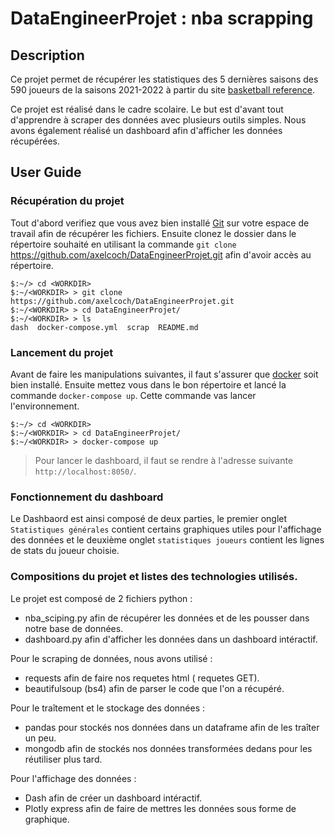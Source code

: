 # DataEngineerProjet : nba scrapping

## Description

Ce projet permet de récupérer les statistiques des 5 dernières saisons des 590 joueurs de la saisons 2021-2022 à partir du site [basketball reference](https://www.basketball-reference.com).

Ce projet est réalisé dans le cadre scolaire. Le but est d'avant tout d'apprendre à scraper des données avec plusieurs outils simples. Nous avons également réalisé un dashboard afin d'afficher les données récupérées.  

## User Guide

### Récupération du projet

Tout d'abord verifiez que vous avez bien installé [Git](https://git-scm.com/) sur votre espace de travail afin de récupérer les fichiers.
Ensuite clonez le dossier dans le répertoire souhaité en utilisant la commande `git clone` https://github.com/axelcoch/DataEngineerProjet.git afin d'avoir accès au répertoire.

```
$:~/> cd <WORKDIR>
$:~/<WORKDIR> > git clone https://github.com/axelcoch/DataEngineerProjet.git
$:~/<WORKDIR> > cd DataEngineerProjet/
$:~/<WORKDIR> > ls
dash  docker-compose.yml  scrap  README.md 
```

### Lancement du projet

Avant de faire les manipulations suivantes, il faut s'assurer que [docker](https://docs.docker.com/get-docker/) soit bien installé. 
Ensuite mettez vous dans le bon répertoire et lancé la commande `docker-compose up`. Cette commande vas lancer l'environnement.
```
$:~/> cd <WORKDIR>
$:~/<WORKDIR> > cd DataEngineerProjet/
$:~/<WORKDIR> > docker-compose up
```
> Pour lancer le dashboard, il faut se rendre à l'adresse suivante `http://localhost:8050/`. 

### Fonctionnement du dashboard

Le Dashbaord est ainsi composé de deux parties, le premier onglet `Statistiques générales` contient certains graphiques utiles pour l'affichage des données et le deuxième onglet `statistiques joueurs` contient les lignes de stats du joueur choisie.

### Compositions du projet et listes des technologies utilisés.

Le projet est composé de 2 fichiers python :
* nba_sciping.py afin de récupérer les données et de les pousser dans notre base de données.
* dashboard.py afin d'afficher les données dans un dashboard intéractif.

Pour le scraping de données, nous avons utilisé :
* requests afin de faire nos requetes html ( requetes GET).
* beautifulsoup (bs4) afin de parser le code que l'on a récupéré.

Pour le traîtement et le stockage des données :
* pandas pour stockés nos données dans un dataframe afin de les traîter un peu.
* mongodb afin de stockés nos données transformées dedans pour les réutiliser plus tard.
  
Pour l'affichage des données :
* Dash afin de créer un dashboard intéractif.
* Plotly express afin de faire de mettres les données sous forme de graphique.
  
  